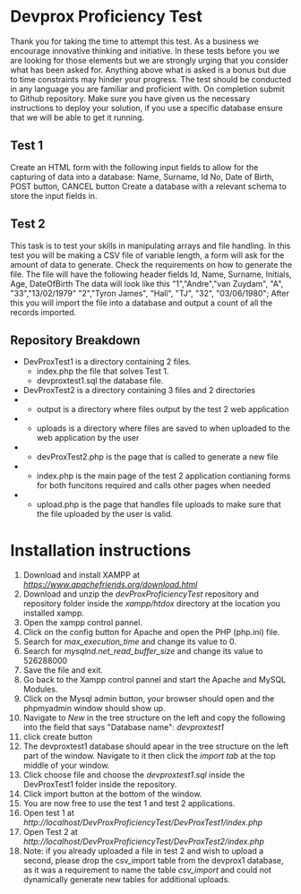 # Devprox Proficiency Test 

Thank you for taking the time to attempt this test. As a business we encourage
innovative thinking and initiative. In these tests before you we are looking for those
elements but we are strongly urging that you consider what has been asked for.
Anything above what is asked is a bonus but due to time constraints may hinder your
progress. The test should be conducted in any language you are familiar and
proficient with. On completion submit to Github repository. Make sure you have
given us the necessary instructions to deploy your solution, if you use a specific
database ensure that we will be able to get it running.

## Test 1

Create an HTML form with the following input fields to allow for the capturing of
data into a database:
Name, Surname, Id No, Date of Birth, POST button, CANCEL button
Create a database with a relevant schema to store the input fields in.




## Test 2

This task is to test your skills in manipulating arrays and file handling.
In this test you will be making a CSV file of variable length, a form will ask for the
amount of data to generate. Check the requirements on how to generate the file.
The file will have the following header fields
Id, Name, Surname, Initials, Age, DateOfBirth
The data will look like this
"1","Andre","van Zuydam", "A", "33","13/02/1979"
"2","Tyron James", "Hall", "TJ", "32", "03/06/1980";
After this you will import the file into a database and output a count of all the
records imported.

## Repository Breakdown

- DevProxTest1 is a directory containing 2 files.
  - index.php the file that solves Test 1.
  - devproxtest1.sql the database file.
- DevProxTest2 is a directory containing 3 files and 2 directories
- - output is a directory where files output by the test 2 web application
- - uploads is a directory where files are saved to when uploaded to the web application by the user
- - devProxTest2.php is the page that is called to generate a new file
- - index.php is the main page of the test 2 application contianing forms for both funcitons required and calls other pages when needed
- - upload.php is the page that handles file uploads to make sure that the file uploaded by the user is valid.

# Installation instructions

1. Download and install XAMPP at *https://www.apachefriends.org/download.html*
2. Download and unzip the *devProxProficiencyTest* repository and repository folder inside the *xampp/htdox* directory at the location you installed xampp.
3. Open the xampp control pannel.
4. Click on the config button for Apache and open the PHP (php.ini) file.
5. Search for *max_execution_time* and change its value to 0.
6. Search for *mysqlnd.net_read_buffer_size* and change its value to 526288000
7. Save the file and exit.
8. Go back to the Xampp control pannel and start the Apache and MySQL Modules.
9. Click on the Mysql admin button, your browser should open and the phpmyadmin window should show up. 
10. Navigate to *New* in the tree structure on the left and copy the following into the field that says "Database name": *devproxtest1*
11. click create button
12. The devproxtest1 database should apear in the tree structure on the left part of the window. Navigate to it then click the *import tab* at the top middle of your window.
13. Click choose file and choose the *devproxtest1.sql* inside the DevProxTest1 folder inside the repository.
14. Click import button at the bottom of the window.
15. You are now free to use the test 1 and test 2 applications.
16. Open test 1 at *http://localhost/DevProxProficiencyTest/DevProxTest1/index.php*
17. Open Test 2 at *http://localhost/DevProxProficiencyTest/DevProxTest2/index.php*
18. Note: if you already uploaded a file in test 2 and wish to upload a second, please drop the csv_import table from the devprox1 database, as it was a requirement to name the table *csv_import* and could not dynamically generate new tables for additional uploads.
